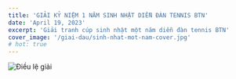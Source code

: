 ```yaml
---
title: 'GIẢI KỶ NIỆM 1 NĂM SINH NHẬT DIỄN ĐÀN TENNIS BTN'
date: 'April 19, 2023'
excerpt: 'Giải tranh cúp sinh nhật một năm diễn đàn tennis BTN'
cover_image: '/giai-dau/sinh-nhat-mot-nam-cover.jpg'
# hot: true
---
```


![Điều lệ giải](/giai-dau/sinh-nhat-mot-nam.jpg)
